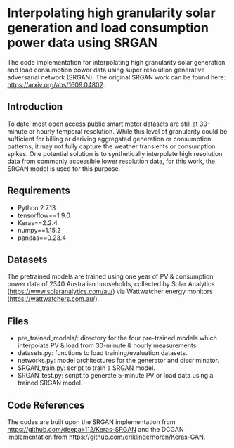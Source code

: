 # Interpolating high granularity solar generation and load consumption power data using SRGAN
The code implementation for interpolating high granularity solar generation and load consumption power data using super resolution generative adversarial network (SRGAN). The original SRGAN work can be found here: https://arxiv.org/abs/1609.04802.
## Introduction
To date, most open access public smart meter datasets are still at 30-minute or hourly temporal resolution. While this level of granularity could be sufficient for billing or deriving aggregated generation or consumption patterns, it may not fully capture the weather transients or consumption spikes. One potential solution is to synthetically interpolate high resolution data from commonly accessible lower resolution data, for this work, the SRGAN model is used for this purpose.
## Requirements
* Python 2.7.13 
* tensorflow==1.9.0
* Keras==2.2.4
* numpy==1.15.2
* pandas==0.23.4
## Datasets
The pretrained models are trained using one year of PV & consumption power data of 2340 Australian households, collected by Solar Analytics (https://www.solaranalytics.com/au/) via Wattwatcher energy monitors (https://wattwatchers.com.au/).
## Files
* pre_trained_models/: directory for the four pre-trained models which interpolate PV & load from 30-minute & hourly measurements.
* datasets.py: functions to load training/evaluation datasets.
* networks.py: model architectures for the generator and discriminator.
* SRGAN_train.py: script to train a SRGAN model.
* SRGAN_test.py: script to generate 5-minute PV or load data using a trained SRGAN model.
## Code References
The codes are built upon the SRGAN implementation from https://github.com/deepak112/Keras-SRGAN and the DCGAN implementation from https://github.com/eriklindernoren/Keras-GAN.
